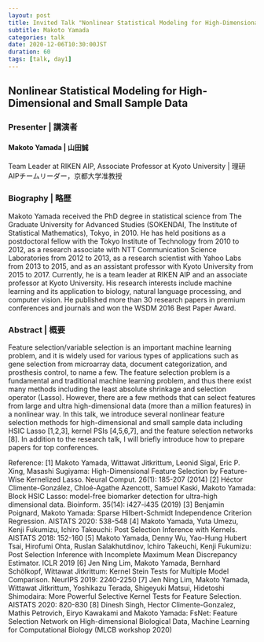 ```yaml
---
layout: post
title: Invited Talk "Nonlinear Statistical Modeling for High-Dimensional and Small Sample Data"
subtitle: Makoto Yamada
categories: talk
date: 2020-12-06T10:30:00JST
duration: 60
tags: [talk, day1]
---
```


## Nonlinear Statistical Modeling for High-Dimensional and Small Sample Data

### Presenter \| 講演者

#### Makoto Yamada \| 山田誠

Team Leader at RIKEN AIP, Associate Professor at Kyoto University \| 理研AIPチームリーダー，京都大学准教授

### Biography \| 略歴 

Makoto Yamada received the PhD degree in statistical science from The Graduate University for Advanced Studies (SOKENDAI, The Institute of Statistical Mathematics), Tokyo, in 2010. He has held positions as a postdoctoral fellow with the Tokyo Institute of Technology from 2010 to 2012, as a research associate with NTT Communication Science Laboratories from 2012 to 2013, as a research scientist with Yahoo Labs from 2013 to 2015, and as an assistant professor with Kyoto University from 2015 to 2017. Currently, he is a team leader at RIKEN AIP and an associate professor at Kyoto University. His research interests include machine learning and its application to biology, natural language processing, and computer vision. He published more than 30 research papers in premium conferences and journals and won the WSDM 2016 Best Paper Award. 

### Abstract \| 概要

Feature selection/variable selection is an important machine learning problem, and it is widely used for various types of applications such as gene selection from microarray data, document categorization, and prosthesis control, to name a few. The feature selection problem is a fundamental and traditional machine learning problem, and thus there exist many methods including the least absolute shrinkage and selection operator (Lasso). However, there are a few methods that can select features from large and ultra high-dimensional data (more than a million features) in a nonlinear way. In this talk, we introduce several nonlinear feature selection methods for high-dimensional and small sample data including HSIC Lasso [1,2,3], kernel PSIs [4,5,6,7], and the feature selection networks [8]. In addition to the research talk, I will briefly introduce how to prepare papers for top conferences. 

Reference:
[1] Makoto Yamada, Wittawat Jitkrittum, Leonid Sigal, Eric P. Xing, Masashi Sugiyama: High-Dimensional Feature Selection by Feature-Wise Kernelized Lasso. Neural Comput. 26(1): 185-207 (2014)
[2] Héctor Climente-González, Chloé-Agathe Azencott, Samuel Kaski, Makoto Yamada: Block HSIC Lasso: model-free biomarker detection for ultra-high dimensional data. Bioinform. 35(14): i427-i435 (2019)
[3] Benjamin Poignard, Makoto Yamada: Sparse Hilbert-Schmidt Independence Criterion Regression. AISTATS 2020: 538-548
[4] Makoto Yamada, Yuta Umezu, Kenji Fukumizu, Ichiro Takeuchi: Post Selection Inference with Kernels. AISTATS 2018: 152-160
[5] Makoto Yamada, Denny Wu, Yao-Hung Hubert Tsai, Hirofumi Ohta, Ruslan Salakhutdinov, Ichiro Takeuchi, Kenji Fukumizu: Post Selection Inference with Incomplete Maximum Mean Discrepancy Estimator. ICLR 2019 
[6] Jen Ning Lim, Makoto Yamada, Bernhard Schölkopf, Wittawat Jitkrittum: Kernel Stein Tests for Multiple Model Comparison. NeurIPS 2019: 2240-2250
[7] Jen Ning Lim, Makoto Yamada, Wittawat Jitkrittum, Yoshikazu Terada, Shigeyuki Matsui, Hidetoshi Shimodaira: More Powerful Selective Kernel Tests for Feature Selection. AISTATS 2020: 820-830
[8]  Dinesh Singh, Hector Climente-Gonzalez, Mathis Petrovich, Eiryo Kawakami and Makoto Yamada: FsNet: Feature Selection Network on High-dimensional Biological Data, Machine Learning for Computational Biology (MLCB workshop 2020)